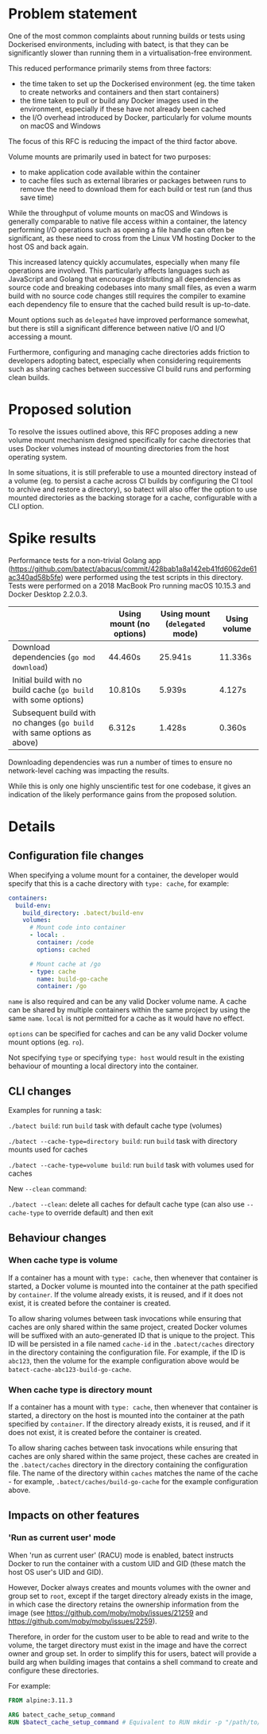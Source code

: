 # Problem statement

One of the most common complaints about running builds or tests using Dockerised environments, including with batect, is that they can be significantly slower than running them in a virtualisation-free environment.

This reduced performance primarily stems from three factors:

* the time taken to set up the Dockerised environment (eg. the time taken to create networks and containers and then start containers)
* the time taken to pull or build any Docker images used in the environment, especially if these have not already been cached
* the I/O overhead introduced by Docker, particularly for volume mounts on macOS and Windows

The focus of this RFC is reducing the impact of the third factor above.

Volume mounts are primarily used in batect for two purposes:

* to make application code available within the container
* to cache files such as external libraries or packages between runs to remove the need to download them for each build or test run (and thus save time)

While the throughput of volume mounts on macOS and Windows is generally comparable to native file access within a container, the latency performing I/O operations such as opening a file handle can often be significant, as these need to cross from the Linux VM hosting Docker to the host OS and back again.

This increased latency quickly accumulates, especially when many file operations are involved. This particularly affects languages such as JavaScript and Golang that encourage distributing all dependencies as source code and breaking codebases into many small files, as even a warm build with no source code changes still requires the compiler to examine each dependency file to ensure that the cached build result is up-to-date.

Mount options such as `delegated` have improved performance somewhat, but there is still a significant difference between native I/O and I/O accessing a mount.

Furthermore, configuring and managing cache directories adds friction to developers adopting batect, especially when considering requirements such as sharing caches between successive CI build runs and performing clean builds.



# Proposed solution

To resolve the issues outlined above, this RFC proposes adding a new volume mount mechanism designed specifically for cache directories that uses Docker volumes instead of mounting directories from the host operating system.

In some situations, it is still preferable to use a mounted directory instead of a volume (eg. to persist a cache across CI builds by configuring the CI tool to archive and restore a directory), so batect will also offer the option to use mounted directories as the backing storage for a cache, configurable with a CLI option.


# Spike results

Performance tests for a non-trivial Golang app (https://github.com/batect/abacus/commit/428bab1a8a142eb41fd6062de61ac340ad58b5fe) were performed using the test scripts in this directory. Tests were performed on a 2018 MacBook Pro running macOS 10.15.3 and Docker Desktop 2.2.0.3.

|                                                                          | Using mount (no options) | Using mount (`delegated` mode) | Using volume |
| ------------------------------------------------------------------------ | ------------------------ | ------------------------------ | ------------ |
| Download dependencies (`go mod download`)                                | 44.460s                  | 25.941s                        | 11.336s      |
| Initial build with no build cache (`go build` with some options)         | 10.810s                  | 5.939s                         | 4.127s       |
| Subsequent build with no changes (`go build` with same options as above) | 6.312s                   | 1.428s                         | 0.360s       |

Downloading dependencies was run a number of times to ensure no network-level caching was impacting the results.

While this is only one highly unscientific test for one codebase, it gives an indication of the likely performance gains from the proposed solution.



# Details

## Configuration file changes

When specifying a volume mount for a container, the developer would specify that this is a cache directory with `type: cache`, for example:

```yaml
containers:
  build-env:
    build_directory: .batect/build-env
    volumes:
      # Mount code into container
      - local: .
        container: /code
        options: cached

      # Mount cache at /go
      - type: cache
        name: build-go-cache
        container: /go
```

`name` is also required and can be any valid Docker volume name. A cache can be shared by multiple containers within the same project by using the same `name`. `local` is not permitted for a cache as it would have no effect.

`options` can be specified for caches and can be any valid Docker volume mount options (eg. `ro`).

Not specifying `type` or specifying `type: host` would result in the existing behaviour of mounting a local directory into the container.


## CLI changes

Examples for running a task:

`./batect build`: run `build` task with default cache type (volumes)

`./batect --cache-type=directory build`: run `build` task with directory mounts used for caches

`./batect --cache-type=volume build`: run `build` task with volumes used for caches



New `--clean` command:

`./batect --clean`: delete all caches for default cache type (can also use `--cache-type` to override default) and then exit



## Behaviour changes

### When cache type is volume

If a container has a mount with `type: cache`, then whenever that container is started, a Docker volume is mounted into the container at the path specified by `container`. If the volume already exists, it is reused, and if it does not exist, it is created before the container is created.

To allow sharing volumes between task invocations while ensuring that caches are only shared within the same project, created Docker volumes will be suffixed with an auto-generated ID that is unique to the project. This ID will be persisted in a file named `cache-id` in the `.batect/caches` directory in the directory containing the configuration file. For example, if the ID is `abc123`, then the volume for the example configuration above would be `batect-cache-abc123-build-go-cache`.



### When cache type is directory mount

If a container has a mount with `type: cache`, then whenever that container is started, a directory on the host is mounted into the container at the path specified by `container`. If the directory already exists, it is reused, and if it does not exist, it is created before the container is created.

To allow sharing caches between task invocations while ensuring that caches are only shared within the same project, these caches are created in the `.batect/caches` directory in the directory containing the configuration file. The name of the directory within `caches` matches the name of the cache - for example, `.batect/caches/build-go-cache` for the example configuration above.


## Impacts on other features

### 'Run as current user' mode

When 'run as current user' (RACU) mode is enabled, batect instructs Docker to run the container with a custom UID and GID (these match the host OS user's UID and GID). 

However, Docker always creates and mounts volumes with the owner and group set to `root`, except if the target directory already exists in the image, in which case the directory retains the ownership information from the image (see https://github.com/moby/moby/issues/21259 and https://github.com/moby/moby/issues/2259).

Therefore, in order for the custom user to be able to read and write to the volume, the target directory must exist in the image and have the correct owner and group set. In order to simplify this for users, batect will provide a build arg when building images that contains a shell command to create and configure these directories. 

For example:

```dockerfile
FROM alpine:3.11.3

ARG batect_cache_setup_command
RUN $batect_cache_setup_command # Equivalent to RUN mkdir -p "/path/to/cache1" && chown <uid>:<gid> "/path/to/cache1" && mkdir -p "/path/to/cache2" && chown <uid>:<gid> "/path/to/cache2"
```
